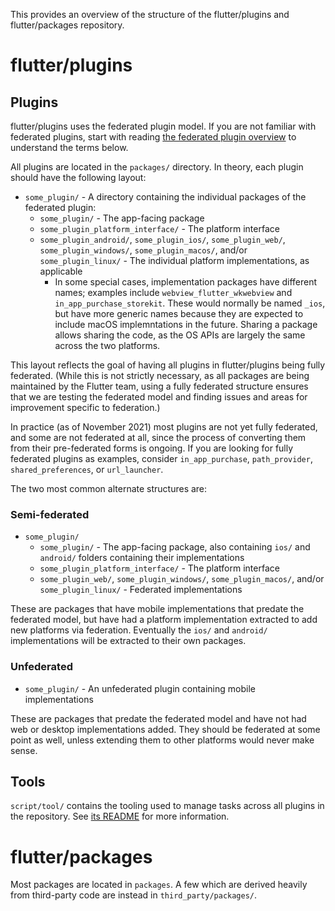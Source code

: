 This provides an overview of the structure of the flutter/plugins and flutter/packages repository.

# flutter/plugins

## Plugins

flutter/plugins uses the federated plugin model. If you are not familiar with federated plugins, start with reading [the federated plugin overview](https://flutter.dev/docs/development/packages-and-plugins/developing-packages#federated-plugins) to understand the terms below.

All plugins are located in the `packages/` directory. In theory, each plugin should have the following layout:
- `some_plugin/` - A directory containing the individual packages of the federated plugin:
  - `some_plugin/` - The app-facing package
  - `some_plugin_platform_interface/` - The platform interface
  - `some_plugin_android/`, `some_plugin_ios/`, `some_plugin_web/`, `some_plugin_windows/`, `some_plugin_macos/`, and/or `some_plugin_linux/` - The individual platform implementations, as applicable
    - In some special cases, implementation packages have different names; examples include `webview_flutter_wkwebview` and `in_app_purchase_storekit`. These would normally be named `_ios`, but have more generic names because they are expected to include macOS implemntations in the future. Sharing a package allows sharing the code, as the OS APIs are largely the same across the two platforms.

This layout reflects the goal of having all plugins in flutter/plugins being fully federated. (While this is not strictly necessary, as all packages are being maintained by the Flutter team, using a fully federated structure ensures that we are testing the federated model and finding issues and areas for improvement specific to federation.)

In practice (as of November 2021) most plugins are not yet fully federated, and some are not federated at all, since the process of converting them from their pre-federated forms is ongoing. If you are looking for fully federated plugins as examples, consider `in_app_purchase`, `path_provider`, `shared_preferences`, or `url_launcher`.

The two most common alternate structures are:

### Semi-federated
- `some_plugin/`
  - `some_plugin/` - The app-facing package, also containing `ios/` and `android/` folders containing their implementations
  - `some_plugin_platform_interface/` - The platform interface
  - `some_plugin_web/`, `some_plugin_windows/`, `some_plugin_macos/`, and/or `some_plugin_linux/` - Federated implementations

These are packages that have mobile implementations that predate the federated model, but have had a platform implementation extracted to add new platforms via federation. Eventually the `ios/` and `android/` implementations will be extracted to their own packages.

### Unfederated

- `some_plugin/` - An unfederated plugin containing mobile implementations

These are packages that predate the federated model and have not had web or desktop implementations added. They should be federated at some point as well, unless extending them to other platforms would never make sense.

## Tools

`script/tool/` contains the tooling used to manage tasks across all plugins in the repository. See [its README](https://github.com/flutter/plugins/blob/master/script/tool/README.md) for more information.

# flutter/packages

Most packages are located in `packages`. A few which are derived heavily from third-party code are instead in `third_party/packages/`.